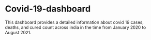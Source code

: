 # Covid-19-dashboard

This dashboard provides a detailed information about covid 19 cases, deaths, and cured count across india in the time from January 2020 to August 2021. 
